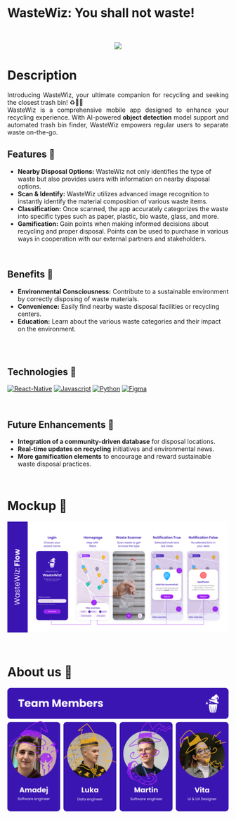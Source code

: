 # WasteWiz: You shall not waste!

<br />

<p align="center">
  <img width='40%' heigth='40%' src="images/WasteWiz_loading.gif" />
</p>

# Description

<p align="justify">
  Introducing WasteWiz, your ultimate companion for recycling and seeking the closest trash bin! ♻️🧙‍♂️
  <br />
  WasteWiz is a comprehensive mobile app designed to enhance your recycling experience. With AI-powered <b>object detection</b> model support and automated trash bin finder, WasteWiz empowers regular users to separate waste on-the-go.
  <br />
  
 ## Features 🌟
  
- **Nearby Disposal Options:** WasteWiz not only identifies the type of waste but also provides users with information on nearby disposal options.
- **Scan & Identify:** WasteWiz utilizes advanced image recognition to instantly identify the material composition of various waste items.
- **Classification:** Once scanned, the app accurately categorizes the waste into specific types such as paper, plastic, bio waste, glass, and more.
- **Gamification:** Gain points when making informed decisions about recycling and proper disposal. Points can be used to purchase in various ways in cooperation with our external partners and stakeholders.
 
<br />
  
## Benefits 🌿

- **Environmental Consciousness:** Contribute to a sustainable environment by correctly disposing of waste materials.
- **Convenience:** Easily find nearby waste disposal facilities or recycling centers.
- **Education:** Learn about the various waste categories and their impact on the environment. <br /> <br />

<br />

## Technologies 🔧

[![React-Native](https://img.shields.io/badge/React_Native-20232A?style=for-the-badge&logo=react&logoColor=61DAFB)](https://reactnative.dev/)
[![Javascript](https://img.shields.io/badge/JavaScript-323330?style=for-the-badge&logo=javascript&logoColor=F7DF1E)](https://www.javascript.com/)
[![Python](https://img.shields.io/badge/Python-05ADB3?style=for-the-badge&logo=python)](https://www.python.org/)
[![Figma](https://img.shields.io/badge/Figma-F24E1E?style=for-the-badge&logo=figma&logoColor=white)](https://www.figma.com/file/UTDm2iRQjpUUWhzpWZ165i/WasteWiz?type=design&node-id=0-1&mode=design&t=iBQK8x2EEPNVv8gx-0)

<br />

## Future Enhancements 🚀

- **Integration of a community-driven database** for disposal locations.
- **Real-time updates on recycling** initiatives and environmental news.
- **More gamification elements** to encourage and reward sustainable waste disposal practices.
</p>

<br />

# Mockup 📱
<img src="images/flow2.png" /></td>

<br />

# About us 🤝
<img src="images/team.png" /></td>
